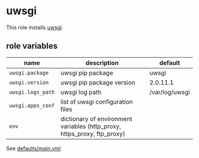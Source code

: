 # uwsgi

This role installs [uwsgi](https://projects.unbit.it/uwsgi/).

## role variables

|name|description|default|
|----|-----------|-------|
|`uwsgi.package`|uwsgi pip package|uwsgi|
|`uwsgi.version`|uwsgi pip package version|2.0.11.1|
|`uwsgi.logs_path`|uwsgi log path|/var/log/uwsgi|
|`uwsgi.apps_conf`|list of uwsgi configuration files||
|`env`|dictionary of environment variables (http_proxy, https_proxy, ftp_proxy)||

See [defaults/main.yml](https://github.com/ryankanno/ansible-roles/blob/master/uwsgi/defaults/main.yml)
